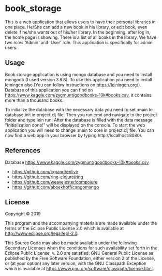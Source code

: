 # book_storage
This is a web application that allows users to have their personal libraries in one place. He/She can add a new book in his library, or edit book, even delete if he/she wants out of his/her library. In the beginning, after log in, the home page is showing. There is a list of all books in the library. We have two roles 'Admin' and 'User' role. This application is specifically for admin users.

## Usage
Book storage application is using mongo database and you need to install mongodb (I used version 3.6.8). To use this application you need to install leiningen also (You can follow instructions on https://leiningen.org/). Database of this application you can find on https://www.kaggle.com/zygmunt/goodbooks-10k#books.csv, it contains more than a thousand books.

To initialize the database with the necessary data you need to set :main to database.init in project.clj file. Then you run cmd and navigate to the project folder and type lein run. After the database is filled with the data message "Initialization done!" will be displayed on the console. To start the web application you will need to change :main to core in project.clj file. You can now find a web app in your browser by typing http://localhost:8080/.

## References
Database https://www.kaggle.com/zygmunt/goodbooks-10k#books.csv
* https://github.com/cgrand/enlive
* https://github.com/ring-clojure/ring
* https://github.com/weavejester/compojure
* https://github.com/aboekhoff/congomongo

## License
Copyright © 2019

This program and the accompanying materials are made available under the
terms of the Eclipse Public License 2.0 which is available at
http://www.eclipse.org/legal/epl-2.0.

This Source Code may also be made available under the following Secondary
Licenses when the conditions for such availability set forth in the Eclipse
Public License, v. 2.0 are satisfied: GNU General Public License as published by
the Free Software Foundation, either version 2 of the License, or (at your
option) any later version, with the GNU Classpath Exception which is available
at https://www.gnu.org/software/classpath/license.html.
